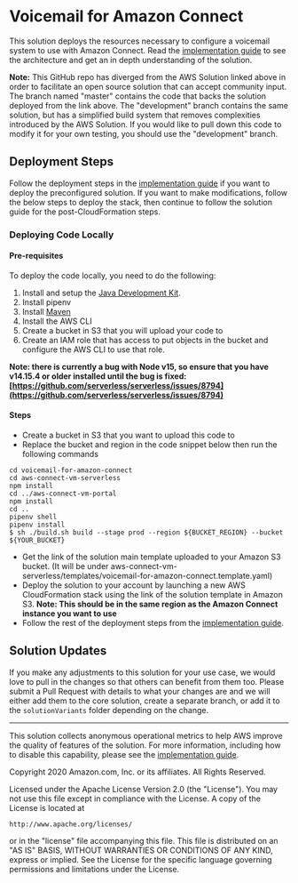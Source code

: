 # Voicemail for Amazon Connect
This solution deploys the resources necessary to configure a voicemail system to use with Amazon Connect. Read the [implementation guide](voicemail-for-amazon-connect-implementation-guide.pdf) to see the architecture and get an in depth understanding of the solution.

**Note:**
This GitHub repo has diverged from the AWS Solution linked above in order to facilitate an open source solution that can accept community input. The branch named "master" contains the code that backs the solution deployed from the link above. The "development" branch contains the same solution, but has a simplified build system that removes complexities introduced by the AWS Solution. If you would like to pull down this code to modify it for your own testing, you should use the "development" branch.

## Deployment Steps 
Follow the deployment steps in the [implementation guide](voicemail-for-amazon-connect-implementation-guide.pdf) if you want to deploy the preconfigured solution. If you want to make modifications, follow the below steps to deploy the stack, then continue to follow the solution guide for the post-CloudFormation steps.

### Deploying Code Locally

#### Pre-requisites
To deploy the code locally, you need to do the following:

1. Install and setup the [Java Development Kit](https://www.oracle.com/java/technologies/javase-downloads.html).
2. Install pipenv
3. Install [Maven](http://maven.apache.org/install.html)
4. Install the AWS CLI
5. Create a bucket in S3 that you will upload your code to
6. Create an IAM role that has access to put objects in the bucket and configure the AWS CLI to use that role.

**Note: there is currently a bug with Node v15, so ensure that you have v14.15.4 or older installed until the bug is fixed: [https://github.com/serverless/serverless/issues/8794](https://github.com/serverless/serverless/issues/8794)**

#### Steps

* Create a bucket in S3 that you want to upload this code to
* Replace the bucket and region in the code snippet below then run the following commands
```
cd voicemail-for-amazon-connect
cd aws-connect-vm-serverless
npm install
cd ../aws-connect-vm-portal
npm install
cd ..
pipenv shell
pipenv install
$ sh ./build.sh build --stage prod --region ${BUCKET_REGION} --bucket ${YOUR_BUCKET}
```
* Get the link of the solution main template uploaded to your Amazon S3 bucket. (It will be under aws-connect-vm-serverless/templates/voicemail-for-amazon-connect.template.yaml)
* Deploy the solution to your account by launching a new AWS CloudFormation stack using the link of the solution template in Amazon S3. **Note: This should be in the same region as the Amazon Connect instance you want to use**
* Follow the rest of the deployment steps from the [implementation guide](voicemail-for-amazon-connect-implementation-guide.pdf).

## Solution Updates
If you make any adjustments to this solution for your use case, we would love to pull in the changes so that others can benefit from them too. Please submit a Pull Request with details to what your changes are and we will either add them to the core solution, create a separate branch, or add it to the `solutionVariants` folder depending on the change.

***

This solution collects anonymous operational metrics to help AWS improve the
quality of features of the solution. For more information, including how to disable
this capability, please see the [implementation guide](voicemail-for-amazon-connect-implementation-guide.pdf).

Copyright 2020 Amazon.com, Inc. or its affiliates. All Rights Reserved.

Licensed under the Apache License Version 2.0 (the "License"). You may not use this file except in compliance with the License. A copy of the License is located at

    http://www.apache.org/licenses/

or in the "license" file accompanying this file. This file is distributed on an "AS IS" BASIS, WITHOUT WARRANTIES OR CONDITIONS OF ANY KIND, express or implied. See the License for the specific language governing permissions and limitations under the License.